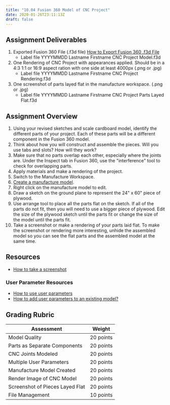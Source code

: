 ```yaml
---
title: "10.04 Fusion 360 Model of CNC Project"
date: 2020-01-26T23:11:13Z
draft: false
---
```


## Assignment Deliverables

1. Exported Fusion 360 File (.f3d file) [How to Export Fusion 360 .f3d File](../../../../3d-modeling/fusion-360/fusion-360-export-f3d-file.md)
   - Label file YYYYMMDD Lastname Firstname CNC Project Model.f3d
2. One Rendering of CNC Project with appearances applied. Should be in a 4:3 1:1 or 16:9 aspect ration with one side at least 4000px (.png or .jpg)
   - Label file YYYYMMDD Lastname Firstname CNC Project Rendering.f3d
3. One screenshot of parts layed flat in the manufacture workspace. (.png or .jpg)
   - Label file YYYYMMDD Lastname Firstname CNC Project Parts Layed Flat.f3d

## Assignment Overview

1. Using your revised sketches and scale cardboard model, identify the different parts of your project. Each of these parts will be a different component in the Fusion 360 model.
2. Think about how you will construct and assemble the pieces. Will you use tabs and slots? How will they work?
3. Make sure that no parts overlap each other, especially where the joints are. Under the Inspect tab in Fusion 360, use the "interference" tool to check for overlapping parts.
4. Apply materials and make a rendering of the project.
5. Switch to the Manufacture Workspace.
6. [Create a manufacture model](../../../../3d-modeling/fusion-360/fusion-360-make-manufacture-model-copy.md).
7. Right click on the manufacture model to edit.
8. Draw a sketch on the ground plane to represent the 24" x 60" piece of plywood.
9. Use arrange tool to place all the parts flat on the sketch.  If all of the parts do not fit, then you will need to use a bigger piece of plywood. Edit the size of the plywood sketch until the parts fit or change the size of the model until the parts fit.
10. Take a screenshot or make a rendering of your parts laid flat. To make the screenshot or rendering more interesting, unhide the assembled model so you can see the flat parts and the assembled model at the same time. 

## Resources

- [How to take a screenshot](../../../../tutorials/how-to-take-a-screenshot.md)

### User Parameter Resources

- [How to use user parameters](https://youtu.be/H6W-Og4YyZ8)
- [How to add user parameters to an existing model?](https://youtu.be/sBEHI-N4DAY)

## Grading Rubric

<div class="responsive-table-markdown">

| Assessment                      | Weight    |
| ------------------------------- | --------- |
| Model Quality                   | 20 points |
| Parts as Separate Components    | 20 points |
| CNC Joints Modeled              | 20 points |
| Multiple User Parameters        | 20 points |
| Manufacture Model Created       | 20 points |
| Render Image of CNC Model       | 20 points |
| Screenshot of Pieces Layed Flat | 20 points |
| File Management                 | 10 points |

</div>
